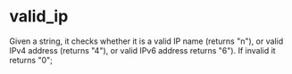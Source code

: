 # valid_ip
Given a string, it checks whether it is a valid IP name (returns "n"),
or valid IPv4 address (returns "4"), or valid IPv6 address returns "6").
If invalid it returns "0";
